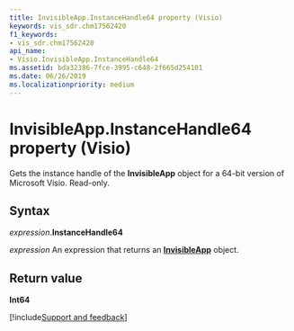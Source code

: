 ```yaml
---
title: InvisibleApp.InstanceHandle64 property (Visio)
keywords: vis_sdr.chm17562420
f1_keywords:
- vis_sdr.chm17562420
api_name:
- Visio.InvisibleApp.InstanceHandle64
ms.assetid: bda32386-7fce-3995-c648-2f665d254101
ms.date: 06/26/2019
ms.localizationpriority: medium
---
```



# InvisibleApp.InstanceHandle64 property (Visio)

Gets the instance handle of the **InvisibleApp** object for a 64-bit version of Microsoft Visio. Read-only.


## Syntax

_expression_.**InstanceHandle64**

_expression_ An expression that returns an **[InvisibleApp](Visio.InvisibleApp.md)** object.


## Return value

**Int64**


[!include[Support and feedback](~/includes/feedback-boilerplate.md)]